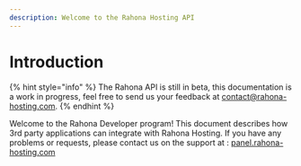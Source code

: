 ```yaml
---
description: Welcome to the Rahona Hosting API
---
```


# Introduction

{% hint style="info" %}
The Rahona API is still in beta, this documentation is a work in progress, feel free to send us your feedback at [contact@rahona-hosting.com](mailto:contact@rahona-hosting.com).
{% endhint %}

Welcome to the Rahona Developer program! This document describes how 3rd party applications can integrate with Rahona Hosting. If you have any problems or requests, please contact us on the support at :  [panel.rahona-hosting.com](https://panel.rahona-hosting.com)



